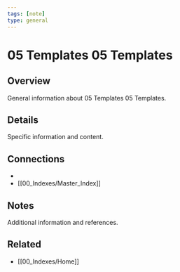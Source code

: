 ```yaml
---
tags: [note]
type: general
---
```


# 05 Templates 05 Templates

## Overview
General information about 05 Templates 05 Templates.

## Details
Specific information and content.

## Connections
-
- [[00_Indexes/Master_Index]]

## Notes
Additional information and references.

## Related
- [[00_Indexes/Home]]
